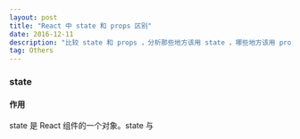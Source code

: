 ```yaml
---
layout: post
title: "React 中 state 和 props 区别"
date: 2016-12-11
description: "比较 state 和 props ，分析那些地方该用 state ，哪些地方该用 props"
tag: Others
---
```


### state

#### 作用
state 是 React 组件的一个对象。state 与